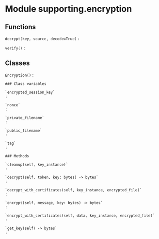 Module supporting.encryption
============================

Functions
---------

    
`decrypt(key, source, decode=True)`
:   

    
`verify()`
:   

Classes
-------

`Encryption()`
:   

    ### Class variables

    `encrypted_session_key`
    :

    `nonce`
    :

    `private_filename`
    :

    `public_filename`
    :

    `tag`
    :

    ### Methods

    `cleanup(self, key_instance)`
    :

    `decrypt(self, token, key: bytes) -> bytes`
    :

    `decrypt_with_certificates(self, key_instance, encrypted_file)`
    :

    `encrypt(self, message, key: bytes) -> bytes`
    :

    `encrypt_with_certificates(self, data, key_instance, encrypted_file)`
    :

    `get_key(self) -> bytes`
    :
